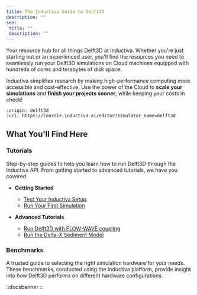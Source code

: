 ```yaml
---
title: The Inductiva Guide to Delft3D
description: ""
seo:
 title: ""
 description: ""
---
```


Your resource hub for all things Delft3D at Inductiva. Whether you're just
starting out or an experienced user, you'll find the resources you need to
seamlessly run your Delft3D simulations on Cloud machines equipped with hundreds
of cores and terabytes of disk space.

Inductiva simplifies research by making high-performance computing more
accessible and cost-effective. Use the power of the Cloud to
**scale your simulations** and **finish your projects sooner**, while keeping
your costs in check!

```{python_editor}
:origin: delft3d
:url: https://console.inductiva.ai/editor?simulator_name=delft3d
```

## What You'll Find Here

### Tutorials
Step-by-step guides to help you learn how to run Delft3D through the Inductiva API. From getting started to advanced tutorials, we have you covered.

* **Getting Started**
    - [Test Your Inductiva Setup](tutorials/setup-test)
    - [Run Your First Simulation](tutorials/quick-start)

* **Advanced Tutorials**
    - [Run Delft3D with FLOW-WAVE coupling](tutorials/flow-wave-coupling)
    - [Run the Delta-X Sediment Model](tutorials/run-delta-x-sediment-model/)

### Benchmarks
A trusted guide to selecting the right simulation hardware for your needs. These benchmarks, conducted using the Inductiva platform, provide insight into how Delft3D performs on different hardware configurations.

::docsbanner
::
